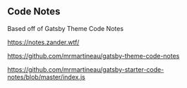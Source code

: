 ## Code Notes

Based off of Gatsby Theme Code Notes

https://notes.zander.wtf/

https://github.com/mrmartineau/gatsby-theme-code-notes

https://github.com/mrmartineau/gatsby-starter-code-notes/blob/master/index.js
